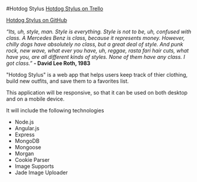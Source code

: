 #Hotdog Stylus
[Hotdog Stylus on Trello](https://trello.com/b/LJv4WXRR/hotdog-stylus)

[Hotdog Stylus on GitHub](https://github.com/leurcutis/hotdog-stylus)

*“Its, uh, _style_, man.  _Style_ is everything. _Style_ is not to be, uh, confused with _class_. A Mercedes Benz is _class_, because it represents money. However, chilly dogs have absolutely no _class_, but a great deal of _style_. And punk rock, new wave, what ever you have, uh, reggae, rasta fari hair cuts, what have you, are all different kinds of _styles_. None of them have any class. I got _class_.”*
**- David Lee Roth, 1983**


"Hotdog Stylus" is a web app that helps users keep track of thier clothing, build new outfits, and save them to a favorites list.

This application will be responsive, so that it can be used on both desktop and on a mobile device.

It will include the following technologies

 - Node.js
 - Angular.js
 - Express
 - MongoDB
 - Mongoose
 - Morgan
 - Cookie Parser
 - Image Supports
 - Jade Image Uploader